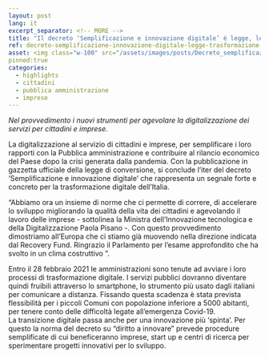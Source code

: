 ```yaml
---
layout: post
lang: it
excerpt_separator: <!-- MORE -->
title: "Il decreto ‘Semplificazione e innovazione digitale’ è legge, le norme per guidare la trasformazione del Paese"
ref: decreto-semplificazione-innovazione-digitale-legge-trasformazione-del-paese
asset: <img class="w-100" src="/assets/images/posts/Decreto_semplificazione_innovazione_legge2.jpg" alt="Decreto semplificazione e innovazione digitale legge"/>
pinned:true
categories:
  - highlights
  - cittadini
  - pubblica amministrazione
  - imprese
---
```


_Nel provvedimento i nuovi strumenti per agevolare la digitalizzazione dei servizi per cittadini e imprese._

<!-- MORE -->

La digitalizzazione al servizio di cittadini e imprese, per semplificare i loro rapporti con la Pubblica amministrazione e contribuire al rilancio economico del Paese dopo la crisi generata dalla pandemia. Con la pubblicazione in gazzetta ufficiale della legge di conversione, si conclude l’iter del decreto ‘Semplificazione e innovazione digitale’ che rappresenta un segnale forte e concreto per la trasformazione digitale dell’Italia. 

“Abbiamo ora un insieme di norme che ci permette di correre, di accelerare lo sviluppo migliorando la qualità della vita dei cittadini e agevolando il lavoro delle imprese - sottolinea la Ministra dell’Innovazione tecnologica e della Digitalizzazione Paola Pisano -. Con questo provvedimento dimostriamo all’Europa che ci stiamo già muovendo nella direzione indicata dal Recovery Fund. Ringrazio il Parlamento per l’esame approfondito che ha svolto in un clima costruttivo ”.  

Entro il 28 febbraio 2021 le amministrazioni sono tenute ad avviare i loro processi di trasformazione digitale. I servizi pubblici dovranno diventare quindi fruibili attraverso lo smartphone, lo strumento più usato dagli italiani per comunicare a distanza. Fissando questa scadenza è stata prevista flessibilità per i piccoli Comuni con popolazione inferiore a 5000 abitanti, per tenere conto delle difficoltà legate all’emergenza Covid-19.  
La transizione digitale passa anche per una innovazione più ‘spinta’. Per questo la norma del decreto su “diritto a innovare” prevede procedure semplificate di cui beneficeranno imprese, start up e centri di ricerca per sperimentare progetti innovativi per lo sviluppo.
